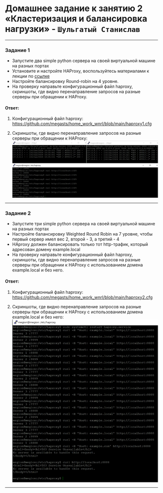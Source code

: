 # Домашнее задание к занятию 2 «Кластеризация и балансировка нагрузки» - `Шульгатый Станислав`

------



### Задание 1
- Запустите два simple python сервера на своей виртуальной машине на разных портах
- Установите и настройте HAProxy, воспользуйтесь материалами к лекции по [ссылке](2/)
- Настройте балансировку Round-robin на 4 уровне.
- На проверку направьте конфигурационный файл haproxy, скриншоты, где видно перенаправление запросов на разные серверы при обращении к HAProxy.

#### Ответ:

1. Конфигурационный файл haproxy: https://github.com/megasts/home_work_wnrl/blob/main/haproxy1.cfg

2. Скриншоты, где видно перенаправление запросов на разные серверы при обращении к HAProxy: ![cluster_and_balansing_1](https://github.com/megasts/home_work_wnrl/blob/main/img/cluster_and_balansing_1.png)


------

### Задание 2
- Запустите три simple python сервера на своей виртуальной машине на разных портах
- Настройте балансировку Weighted Round Robin на 7 уровне, чтобы первый сервер имел вес 2, второй - 3, а третий - 4
- HAproxy должен балансировать только тот http-трафик, который адресован домену example.local
- На проверку направьте конфигурационный файл haproxy, скриншоты, где видно перенаправление запросов на разные серверы при обращении к HAProxy c использованием домена example.local и без него.

#### Ответ:

1. Конфигурационный файл haproxy: https://github.com/megasts/home_work_wnrl/blob/main/haproxy2.cfg

2. Скриншоты, где видно перенаправление запросов на разные серверы при обращении к HAProxy c использованием домена example.local и без него: ![cluster_and_balansing_2](https://github.com/megasts/home_work_wnrl/blob/main/img/cluster_and_balansing_2.png)


------

